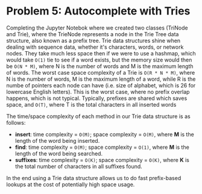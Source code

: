 
# Problem 5: Autocomplete with Tries

Completing the Jupyter Notebok where we created two classes (TriNode and Trie), where the TrieNode represents a node in the Trie Tree data structure, also known as a prefix tree. Trie data structures shine when dealing with sequence data, whether it's characters, words, or network nodes. They take much less space then if we were to use a hashmap, which would take `O(1)` tie to see if a word exists, but the memory size would then be `O(N * M)`, where N is the number of words and M is the maximum length of words. The worst case space complexity of a Trie is `O(R * N * M)`, where N is the number of words, M is the maximum length of a word, while R is the numbe of pointers each node can have (i.e. size of alphabet, which is 26 for lowercase English letters). This is the worst case, where no prefix overlap happens, which is not typical. Typically, prefixes are shared which saves space, and `O(T)`, where T is the total characters in all inserted words

The time/space complexity of each method in our Trie data structure is as follows:

- **insert**: time complexity = `O(M)`; space complexity = `O(M)`, where **M** is the length of the word being inserted.
- **find**: time complexity = `O(M)`; space complexity = `O(1)`, where **M** is the length of the word being searched.
- **suffixes**: time complexity = `O(K)`; space complexity = `O(K)`, where **K** is the total number of characters in all suffixes found.

In the end using a Trie data structure allows us to do fast prefix-based lookups at the cost of potentially high space usage.
